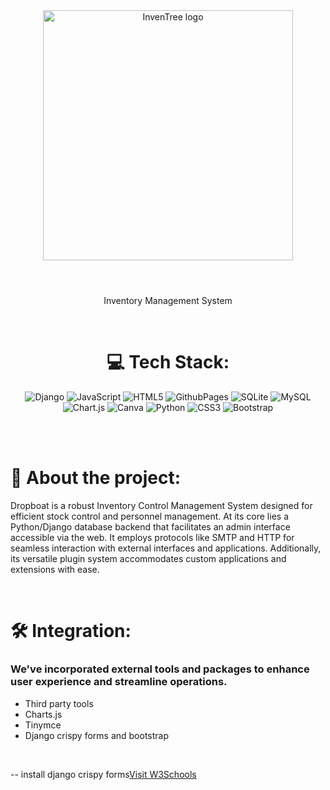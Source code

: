 <div align="center">
  <img src="https://github.com/Rudransh2608/Dropboat_inventory/assets/160394256/5b6318f3-0a9e-4367-83d9-022af9490fbc" alt="InvenTree logo" width="400" height="auto" />
  <br><br>
  <h1></h1>
  <p>Inventory Management System</p>
  <br>
  
# 💻 Tech Stack:
![Django](https://img.shields.io/badge/django-%23092E20.svg?style=for-the-badge&logo=django&logoColor=white) ![JavaScript](https://img.shields.io/badge/javascript-%23323330.svg?style=for-the-badge&logo=javascript&logoColor=%23F7DF1E) ![HTML5](https://img.shields.io/badge/html5-%23E34F26.svg?style=for-the-badge&logo=html5&logoColor=white) ![GithubPages](https://img.shields.io/badge/github%20pages-121013?style=for-the-badge&logo=github&logoColor=white) ![SQLite](https://img.shields.io/badge/sqlite-%2307405e.svg?style=for-the-badge&logo=sqlite&logoColor=white) ![MySQL](https://img.shields.io/badge/mysql-%2300000f.svg?style=for-the-badge&logo=mysql&logoColor=white) ![Chart.js](https://img.shields.io/badge/chart.js-F5788D.svg?style=for-the-badge&logo=chart.js&logoColor=white) ![Canva](https://img.shields.io/badge/Canva-%2300C4CC.svg?style=for-the-badge&logo=Canva&logoColor=white) ![Python](https://img.shields.io/badge/python-3670A0?style=for-the-badge&logo=python&logoColor=ffdd54) ![CSS3](https://img.shields.io/badge/css3-%231572B6.svg?style=for-the-badge&logo=css3&logoColor=white) ![Bootstrap](https://img.shields.io/badge/bootstrap-%238511FA.svg?style=for-the-badge&logo=bootstrap&logoColor=white)
</div>
<br>
<br>

# 🌟 About the project:
<p>
Dropboat is a robust Inventory Control Management System designed for efficient stock control and personnel management. At its core lies a Python/Django database backend that facilitates an admin interface accessible via the web. It employs protocols like SMTP and HTTP for seamless interaction with external interfaces and applications. Additionally, its versatile plugin system accommodates custom applications and extensions with ease.
</p>
<br>

# 🛠️ Integration:
<h3>
We've incorporated external tools and packages to enhance user experience and streamline operations.</h3>
<ul>
<li>Third party tools</li>
<li>Charts.js</li>
<li>Tinymce</li>
<li>Django crispy forms and bootstrap</li>
</ul>
<br>

-- install django crispy forms<a href="https://django-crispy-forms.readthedocs.io/en/latest/">Visit W3Schools</a>
